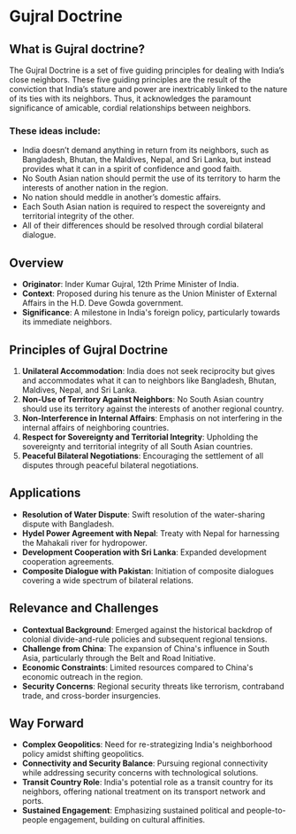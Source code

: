 # Gujral Doctrine

## What is Gujral doctrine?
The Gujral Doctrine is a set of five guiding principles for dealing with India’s close neighbors. These five guiding principles are the result of the conviction that India’s stature and power are inextricably linked to the nature of its ties with its neighbors. Thus, it acknowledges the paramount significance of amicable, cordial relationships between neighbors.

### These ideas include:

- India doesn’t demand anything in return from its neighbors, such as Bangladesh, Bhutan, the Maldives, Nepal, and Sri Lanka, but instead provides what it can in a spirit of confidence and good faith.
- No South Asian nation should permit the use of its territory to harm the interests of another nation in the region.
- No nation should meddle in another’s domestic affairs.
- Each South Asian nation is required to respect the sovereignty and territorial integrity of the other.
- All of their differences should be resolved through cordial bilateral dialogue.

## Overview
- **Originator**: Inder Kumar Gujral, 12th Prime Minister of India.
- **Context**: Proposed during his tenure as the Union Minister of External Affairs in the H.D. Deve Gowda government.
- **Significance**: A milestone in India's foreign policy, particularly towards its immediate neighbors.

## Principles of Gujral Doctrine
1. **Unilateral Accommodation**: India does not seek reciprocity but gives and accommodates what it can to neighbors like Bangladesh, Bhutan, Maldives, Nepal, and Sri Lanka.
2. **Non-Use of Territory Against Neighbors**: No South Asian country should use its territory against the interests of another regional country.
3. **Non-Interference in Internal Affairs**: Emphasis on not interfering in the internal affairs of neighboring countries.
4. **Respect for Sovereignty and Territorial Integrity**: Upholding the sovereignty and territorial integrity of all South Asian countries.
5. **Peaceful Bilateral Negotiations**: Encouraging the settlement of all disputes through peaceful bilateral negotiations.

## Applications
- **Resolution of Water Dispute**: Swift resolution of the water-sharing dispute with Bangladesh.
- **Hydel Power Agreement with Nepal**: Treaty with Nepal for harnessing the Mahakali river for hydropower.
- **Development Cooperation with Sri Lanka**: Expanded development cooperation agreements.
- **Composite Dialogue with Pakistan**: Initiation of composite dialogues covering a wide spectrum of bilateral relations.

## Relevance and Challenges
- **Contextual Background**: Emerged against the historical backdrop of colonial divide-and-rule policies and subsequent regional tensions.
- **Challenge from China**: The expansion of China's influence in South Asia, particularly through the Belt and Road Initiative.
- **Economic Constraints**: Limited resources compared to China's economic outreach in the region.
- **Security Concerns**: Regional security threats like terrorism, contraband trade, and cross-border insurgencies.

## Way Forward
- **Complex Geopolitics**: Need for re-strategizing India's neighborhood policy amidst shifting geopolitics.
- **Connectivity and Security Balance**: Pursuing regional connectivity while addressing security concerns with technological solutions.
- **Transit Country Role**: India's potential role as a transit country for its neighbors, offering national treatment on its transport network and ports.
- **Sustained Engagement**: Emphasizing sustained political and people-to-people engagement, building on cultural affinities.
